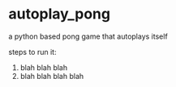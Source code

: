 # autoplay_pong
a python based pong game that autoplays itself

steps to run it:
1) blah blah blah
2) blah blah blah blah 